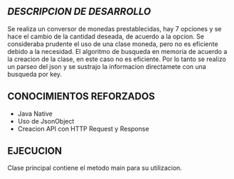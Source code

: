 ## _DESCRIPCION DE DESARROLLO_

Se realiza un conversor de monedas prestablecidas, hay 7 opciones y se hace el cambio de la cantidad deseada, de acuerdo a la opcion.
Se consideraba prudente el uso de una clase moneda, pero no es eficiente debido a la necesidad. El algoritmo de busqueda en memoria de acuerdo a la creacion
de la clase, en este caso no es eficiente. Por lo tanto se realizo un parseo del json y se sustrajo la informacion directamete con una busqueda por key.

## CONOCIMIENTOS REFORZADOS

- Java Native
- Uso de JsonObject
- Creacion API con HTTP Request y Response

## EJECUCION

Clase principal contiene el metodo main para su utilizacion.

